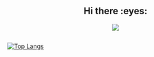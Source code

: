 <h2 align="center">Hi there :eyes:</h2>

<p align="center">
  <a href="https://skillicons.dev">
    <img src="https://skillicons.dev/icons?i=py,cpp,fortran,emacs,vscode,docker,git,linux" />
  </a>
</p>

<p align="center">
    <img alt="" src="https://github-readme-stats.vercel.app/api?username=DFreireF&theme=tokyonight&show_icons=true">
</p>

[![Top Langs](https://github-readme-stats.vercel.app/api/top-langs/?username=anuraghazra&layout=compact)](https://github.com/anuraghazra/github-readme-stats)

<!--
**DFreireF/DFreireF** is a ✨ _special_ ✨ repository because its `README.md` (this file) appears on your GitHub profile.

Here are some ideas to get you started:

- 🔭 I’m currently working on ...
- 🌱 I’m currently learning ...
- 👯 I’m looking to collaborate on ...
- 🤔 I’m looking for help with ...
- 💬 Ask me about ...
- 📫 How to reach me: ...
- 😄 Pronouns: ...
- ⚡ Fun fact: ...
-->
